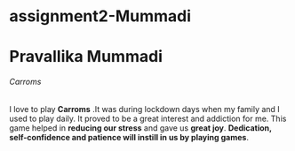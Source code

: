 # assignment2-Mummadi

# Pravallika Mummadi

###### Carroms

I love to play **Carroms** .It was during lockdown days when my family and I used to play daily. It proved to be a great interest and addiction for me. This game helped in **reducing our stress** and gave us **great joy**. **Dedication, self-confidence and patience will instill in us by playing games**.